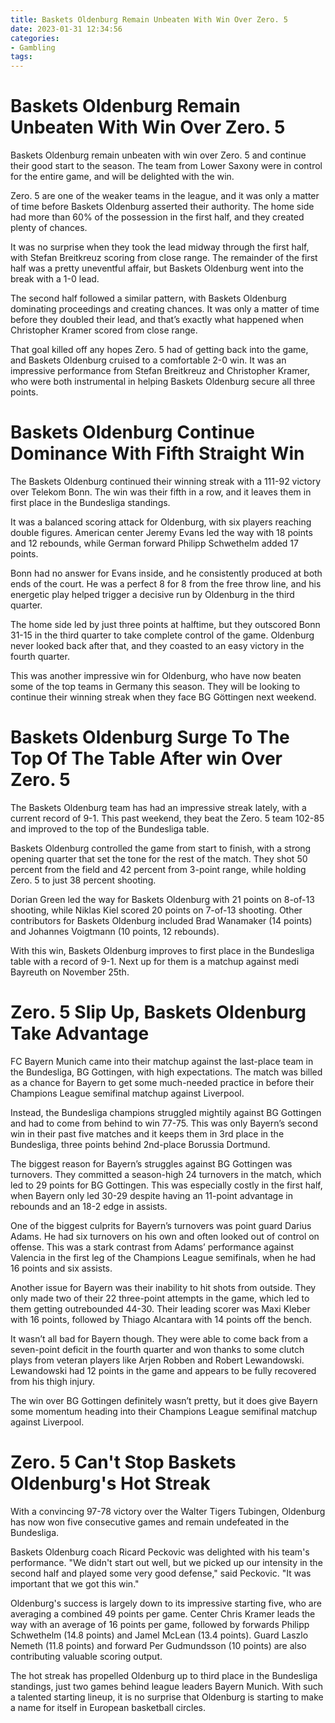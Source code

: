 ```yaml
---
title: Baskets Oldenburg Remain Unbeaten With Win Over Zero. 5
date: 2023-01-31 12:34:56
categories:
- Gambling
tags:
---
```



#  Baskets Oldenburg Remain Unbeaten With Win Over Zero. 5

Baskets Oldenburg remain unbeaten with win over Zero. 5 and continue their good start to the season. The team from Lower Saxony were in control for the entire game, and will be delighted with the win.

Zero. 5 are one of the weaker teams in the league, and it was only a matter of time before Baskets Oldenburg asserted their authority. The home side had more than 60% of the possession in the first half, and they created plenty of chances.

It was no surprise when they took the lead midway through the first half, with Stefan Breitkreuz scoring from close range. The remainder of the first half was a pretty uneventful affair, but Baskets Oldenburg went into the break with a 1-0 lead.

The second half followed a similar pattern, with Baskets Oldenburg dominating proceedings and creating chances. It was only a matter of time before they doubled their lead, and that’s exactly what happened when Christopher Kramer scored from close range.

That goal killed off any hopes Zero. 5 had of getting back into the game, and Baskets Oldenburg cruised to a comfortable 2-0 win. It was an impressive performance from Stefan Breitkreuz and Christopher Kramer, who were both instrumental in helping Baskets Oldenburg secure all three points.

#  Baskets Oldenburg Continue Dominance With Fifth Straight Win

The Baskets Oldenburg continued their winning streak with a 111-92 victory over Telekom Bonn. The win was their fifth in a row, and it leaves them in first place in the Bundesliga standings.

It was a balanced scoring attack for Oldenburg, with six players reaching double figures. American center Jeremy Evans led the way with 18 points and 12 rebounds, while German forward Philipp Schwethelm added 17 points.

Bonn had no answer for Evans inside, and he consistently produced at both ends of the court. He was a perfect 8 for 8 from the free throw line, and his energetic play helped trigger a decisive run by Oldenburg in the third quarter.

The home side led by just three points at halftime, but they outscored Bonn 31-15 in the third quarter to take complete control of the game. Oldenburg never looked back after that, and they coasted to an easy victory in the fourth quarter.

This was another impressive win for Oldenburg, who have now beaten some of the top teams in Germany this season. They will be looking to continue their winning streak when they face BG Göttingen next weekend.

#  Baskets Oldenburg Surge To The Top Of The Table After win Over Zero. 5

The Baskets Oldenburg team has had an impressive streak lately, with a current record of 9-1. This past weekend, they beat the Zero. 5 team 102-85 and improved to the top of the Bundesliga table.

Baskets Oldenburg controlled the game from start to finish, with a strong opening quarter that set the tone for the rest of the match. They shot 50 percent from the field and 42 percent from 3-point range, while holding Zero. 5 to just 38 percent shooting.

Dorian Green led the way for Baskets Oldenburg with 21 points on 8-of-13 shooting, while Niklas Kiel scored 20 points on 7-of-13 shooting. Other contributors for Baskets Oldenburg included Brad Wanamaker (14 points) and Johannes Voigtmann (10 points, 12 rebounds).

With this win, Baskets Oldenburg improves to first place in the Bundesliga table with a record of 9-1. Next up for them is a matchup against medi Bayreuth on November 25th.

#  Zero. 5 Slip Up, Baskets Oldenburg Take Advantage

FC Bayern Munich came into their matchup against the last-place team in the Bundesliga, BG Gottingen, with high expectations. The match was billed as a chance for Bayern to get some much-needed practice in before their Champions League semifinal matchup against Liverpool.

Instead, the Bundesliga champions struggled mightily against BG Gottingen and had to come from behind to win 77-75. This was only Bayern’s second win in their past five matches and it keeps them in 3rd place in the Bundesliga, three points behind 2nd-place Borussia Dortmund.

The biggest reason for Bayern’s struggles against BG Gottingen was turnovers. They committed a season-high 24 turnovers in the match, which led to 29 points for BG Gottingen. This was especially costly in the first half, when Bayern only led 30-29 despite having an 11-point advantage in rebounds and an 18-2 edge in assists.

One of the biggest culprits for Bayern’s turnovers was point guard Darius Adams. He had six turnovers on his own and often looked out of control on offense. This was a stark contrast from Adams’ performance against Valencia in the first leg of the Champions League semifinals, when he had 16 points and six assists.

Another issue for Bayern was their inability to hit shots from outside. They only made two of their 22 three-point attempts in the game, which led to them getting outrebounded 44-30. Their leading scorer was Maxi Kleber with 16 points, followed by Thiago Alcantara with 14 points off the bench.

It wasn’t all bad for Bayern though. They were able to come back from a seven-point deficit in the fourth quarter and won thanks to some clutch plays from veteran players like Arjen Robben and Robert Lewandowski. Lewandowski had 12 points in the game and appears to be fully recovered from his thigh injury.

The win over BG Gottingen definitely wasn’t pretty, but it does give Bayern some momentum heading into their Champions League semifinal matchup against Liverpool.

#  Zero. 5 Can't Stop Baskets Oldenburg's Hot Streak

With a convincing 97-78 victory over the Walter Tigers Tubingen, Oldenburg has now won five consecutive games and remain undefeated in the Bundesliga.

Baskets Oldenburg coach Ricard Peckovic was delighted with his team's performance. "We didn't start out well, but we picked up our intensity in the second half and played some very good defense," said Peckovic. "It was important that we got this win."

Oldenburg's success is largely down to its impressive starting five, who are averaging a combined 49 points per game. Center Chris Kramer leads the way with an average of 16 points per game, followed by forwards Philipp Schwethelm (14.8 points) and Jamel McLean (13.4 points). Guard Laszlo Nemeth (11.8 points) and forward Per Gudmundsson (10 points) are also contributing valuable scoring output.

The hot streak has propelled Oldenburg up to third place in the Bundesliga standings, just two games behind league leaders Bayern Munich. With such a talented starting lineup, it is no surprise that Oldenburg is starting to make a name for itself in European basketball circles.